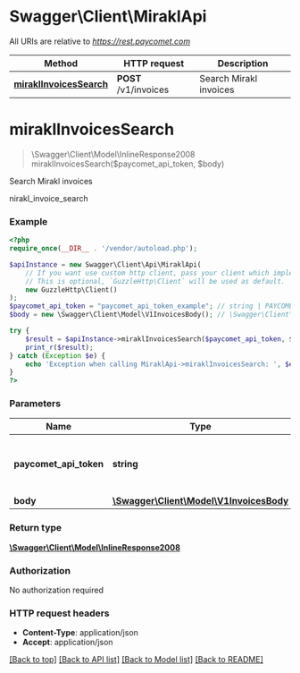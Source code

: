 # Swagger\Client\MiraklApi

All URIs are relative to *https://rest.paycomet.com*

Method | HTTP request | Description
------------- | ------------- | -------------
[**miraklInvoicesSearch**](MiraklApi.md#miraklinvoicessearch) | **POST** /v1/invoices | Search Mirakl invoices

# **miraklInvoicesSearch**
> \Swagger\Client\Model\InlineResponse2008 miraklInvoicesSearch($paycomet_api_token, $body)

Search Mirakl invoices

nirakl_invoice_search

### Example
```php
<?php
require_once(__DIR__ . '/vendor/autoload.php');

$apiInstance = new Swagger\Client\Api\MiraklApi(
    // If you want use custom http client, pass your client which implements `GuzzleHttp\ClientInterface`.
    // This is optional, `GuzzleHttp\Client` will be used as default.
    new GuzzleHttp\Client()
);
$paycomet_api_token = "paycomet_api_token_example"; // string | PAYCOMET API key (Query privilege required)
$body = new \Swagger\Client\Model\V1InvoicesBody(); // \Swagger\Client\Model\V1InvoicesBody | 

try {
    $result = $apiInstance->miraklInvoicesSearch($paycomet_api_token, $body);
    print_r($result);
} catch (Exception $e) {
    echo 'Exception when calling MiraklApi->miraklInvoicesSearch: ', $e->getMessage(), PHP_EOL;
}
?>
```

### Parameters

Name | Type | Description  | Notes
------------- | ------------- | ------------- | -------------
 **paycomet_api_token** | **string**| PAYCOMET API key (Query privilege required) |
 **body** | [**\Swagger\Client\Model\V1InvoicesBody**](../Model/V1InvoicesBody.md)|  | [optional]

### Return type

[**\Swagger\Client\Model\InlineResponse2008**](../Model/InlineResponse2008.md)

### Authorization

No authorization required

### HTTP request headers

 - **Content-Type**: application/json
 - **Accept**: application/json

[[Back to top]](#) [[Back to API list]](../../README.md#documentation-for-api-endpoints) [[Back to Model list]](../../README.md#documentation-for-models) [[Back to README]](../../README.md)

